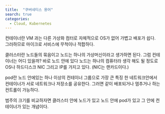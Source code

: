 ```yaml
---
title:  "쿠버네티스 용어"
search: true
categories: 
  - Cloud, Kubernetes
---
```



컨테이너란 VM 과는 다른 가상화 컴터로 자체적으로 OS가 없어 가볍고 배포가 쉽다. 그러하므로 마이크로 서비스에 무척이나 적합하다.

클러스터란 노드들의 묶음이고 노드는 하나의 가상머신이라고 생가하면 된다. 그럼 컨테이너는 어디 있을까? 바로 노드 안에 있다
노드는 하나의 컴퓨터라 생각 해도 될 정도로 OS나 하드디스크 NIC 그리고 IP를 가지고 있다.
(NIC는 랜카드이다.)

pod란 노드 안에있는 하나 이상의 컨테이너 그룹으로 가장 큰 특징 한 네트워크안에서 컨테이너가 서로 네트워크나 저장소를 공유한다. 그러면  같이 배포되거나 멈추거나 하는 컨트롤이 가능하다.

범주의 크기를 비교하자면 클러스터 안에 노드가 있고 노드 안에 pod가 있고 그 안에 컨테이너가 있는 개념이다.
